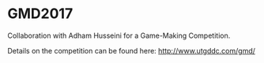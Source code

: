 # GMD2017
Collaboration with Adham Husseini for a Game-Making Competition.

Details on the competition can be found here: http://www.utgddc.com/gmd/
